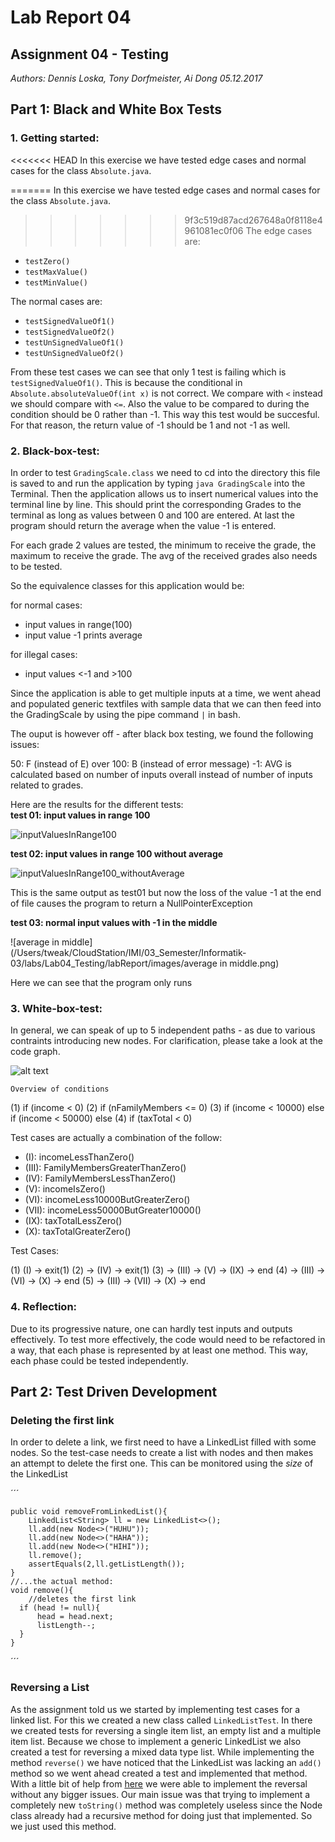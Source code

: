 # Lab Report 04
## Assignment 04 - Testing
_Authors: Dennis Loska, Tony Dorfmeister, Ai Dong 05.12.2017_

## Part 1: Black and White Box Tests

### 1. Getting started:
<<<<<<< HEAD
In this exercise we have tested edge cases and normal cases for the class `Absolute.java`.

=======
In this exercise we have tested edge cases and normal cases for the class `Absolute.java`. <br>
>>>>>>> 9f3c519d87acd267648a0f8118e4961081ec0f06
The edge cases are:
- `testZero()`
- `testMaxValue()`
- `testMinValue()`

The normal cases are:
- `testSignedValueOf1()`
- `testSignedValueOf2()`
- `testUnSignedValueOf1()`
- `testUnSignedValueOf2()`

From these test cases we can see that only 1 test is failing which is `testSignedValueOf1()`. This is because the conditional in `Absolute.absoluteValueOf(int x)` is not correct. We compare with `<` instead we should compare with `<=`. Also the value to be compared to during the condition should be 0 rather than -1. This way this test would be succesful. For that reason, the return value of -1 should be 1 and not -1 as well. 


### 2. Black-box-test:
In order to test `GradingScale.class` we need to cd into the directory this file is saved to and run the application by typing `java GradingScale` into the Terminal. Then the application allows us to insert numerical values into the terminal line by line. This should print the corresponding Grades to the terminal as long as values between 0 and 100 are entered. At last the program should return the average when the value -1 is entered.

For each grade 2 values are tested, the minimum to receive the grade, the maximum to receive the grade. The avg of the received grades also needs to be tested.

So the equivalence classes for this application would be:

for normal cases:
- input values in range(100)
- input value -1 prints average

for illegal cases: 
- input values <-1 and >100

Since the application is able to get multiple inputs at a time, we went ahead and populated generic textfiles with sample data that we can then feed into the GradingScale by using the pipe command `|` in bash.

The ouput is however off - after black box testing, we found the following issues: 

50: F (instead of E)
over 100: B (instead of error message)
-1: AVG is calculated based on number of inputs overall instead of number of inputs related to grades.


Here are the results for the different tests: <br>
**test 01: input values in range 100**

![inputValuesInRange100](/Users/tweak/CloudStation/IMI/03_Semester/Informatik-03/labs/Lab04_Testing/labReport/images/inputValuesInRange100.png)


**test 02: input values in range 100 without average**

![inputValuesInRange100_withoutAverage](/Users/tweak/CloudStation/IMI/03_Semester/Informatik-03/labs/Lab04_Testing/labReport/images/inputValuesInRange100_withoutAverage.png)

This is the same output as test01 but now the loss of the value -1 at the end of file causes the program to return a NullPointerException

**test 03: normal input values with -1 in the middle**

![average in middle](/Users/tweak/CloudStation/IMI/03_Semester/Informatik-03/labs/Lab04_Testing/labReport/images/average in middle.png)

Here we can see that the program only runs 


### 3. White-box-test:

In general, we can speak of up to 5 independent paths - as due to various contraints introducing new nodes.
For clarification, please take a look at the code graph. 

![alt text](https://web.whatsapp.com/8e6e5a11-0dae-4249-9b35-b1edcf8cc023)

	Overview of conditions
(1)	if (income < 0)
(2)	if (nFamilyMembers <= 0)
(3)	 if (income < 10000)
	else if (income < 50000)
	else
(4)	if (taxTotal < 0)

Test cases are actually a combination of the follow:

- (I): incomeLessThanZero()
- (III): FamilyMembersGreaterThanZero()
- (IV): FamilyMembersLessThanZero()
- (V): incomeIsZero()
- (VI): incomeLess10000ButGreaterZero()
- (VII): incomeLess50000ButGreater10000()
- (IX): taxTotalLessZero()
- (X): taxTotalGreaterZero()

Test Cases:

(1) (I) -> exit(1)
(2) -> (IV) -> exit(1)
(3) -> (III) -> (V)  -> (IX) -> end
(4) -> (III) -> (VI) -> (X) -> end 
(5) -> (III) -> (VII) -> (X) -> end 

### 4. Reflection:
Due to its progressive nature, one can hardly test inputs and outputs effectively. To test more effectively, the code would need to be refactored in a way, that each phase is represented by at least one method. This way, each phase could be tested independently.

## Part 2: Test Driven Development

### Deleting the first link

In order to delete a link, we first need to have a LinkedList filled with some nodes. So the test-case needs to create a list with nodes and then makes an attempt to delete the first one. This can be monitored using the _size_ of the LinkedList

´´´

    public void removeFromLinkedList(){
        LinkedList<String> ll = new LinkedList<>();
        ll.add(new Node<>("HUHU"));
        ll.add(new Node<>("HAHA"));
        ll.add(new Node<>("HIHI"));
        ll.remove();
        assertEquals(2,ll.getListLength());
    }
    //...the actual method:
    void remove(){
        //deletes the first link
      if (head != null){
          head = head.next;
          listLength--;
      }
    }

´´´

### Reversing a List

As the assignment told us we started by implementing test cases for a linked list.
For this we created a new class called `LinkedListTest`.
In there we created tests for reversing a single item list, an empty list and a multiple item list.
Because we chose to implement a generic LinkedList we also created a test for reversing a mixed data type list.
While implementing the method `reverse()` we have noticed that the LinkedList was lacking an `add()` method so we went ahead created a test and implemented that method.
With a little bit of help from [here](http://www.geeksforgeeks.org/reverse-a-linked-list/) we were able to implement the reversal without any bigger issues.
Our main issue was that trying to implement a completely new `toString()` method was completely useless since the Node class already had a recursive method for doing just that implemented. So we just used this method.
  


